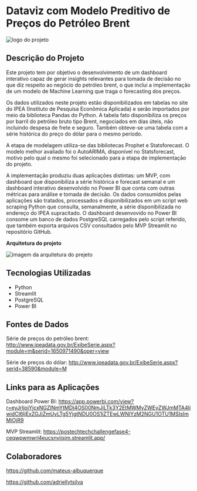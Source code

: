 # Dataviz com Modelo Preditivo de Preços do Petróleo Brent

![logo do projeto](https://github.com/jorgeplatero/postech_techchallenge_fase_4/assets/99737345/2aa76bfc-1d97-4916-8de5-cc17b40d64ed)

## Descrição do Projeto

Este projeto tem por objetivo o desenvolvimento de um dashboard interativo capaz de gerar insights relevantes para tomada de decisão no que diz respeito ao negócio do petróleo brent, o que inclui a implementação de um modelo de Machine Learning que traga o forecasting dos preços.
  
Os dados utilizados neste projeto estão disponibilizados em tabelas no site do IPEA (Instituto de Pesquisa Econômica Aplicada) e serão importados por meio da biblioteca Pandas do Python. A tabela fato disponibiliza os preços por barril do petróleo bruto tipo Brent, negociados em dias úteis, não incluindo despesa de frete e seguro. Também obteve-se uma tabela com a série histórica do preço do dólar para o mesmo período.  

A etapa de modelagem utiliza-se das bibliotecas Prophet e Statsforecast. O modelo melhor avaliado foi o AutoARIMA, disponível no Statsforecast, motivo pelo qual o mesmo foi selecionado para a etapa de implementação do projeto.

A implementação produziu duas aplicações distintas: um MVP, com dashboard que disponibiliza a série histórica e forecast semanal e um dashboard interativo desenvolvido no Power BI que conta com outras métricas para análise e tomada de decisão. Os dados consumidos pelas aplicações são tratados, processados e disponibilizados em um script web scraping Python que consulta, semanalmente, a série disponibilizada no endereço do IPEA supracitado. O dashboard desenvovido no Power BI consome um banco de dados PostgreSQL carregados pelo script referido, que também exporta arquivos CSV consultados pelo MVP Streamlit no repositório GitHub.

**Arquitetura do projeto**

![imagem da arquitetura do prejeto](https://github.com/jorgeplatero/postech_techchallenge_fase_4/assets/99737345/63949593-e1bf-4129-89c2-45d8bc4c27e2)

## Tecnologias Utilizadas

- Python
- Streamlit
- PostgreSQL
- Power BI

## Fontes de Dados

Série de preços do petróleo brent: http://www.ipeadata.gov.br/ExibeSerie.aspx?module=m&serid=1650971490&oper=view

Série de preços do dólar: http://www.ipeadata.gov.br/ExibeSerie.aspx?serid=38590&module=M

## Links para as Aplicações

Dashboard Power BI: https://app.powerbi.com/view?r=eyJrIjoiYjcxNGZlNmYtMDI4OS00NmJiLTk3Y2EtMWMyZWEyZWJmMTA4IiwidCI6IjExZGJiZmUyLTg5YjgtNDU0OS1iZTEwLWNlYzM2NGU1OTU1MSIsImMiOjR9

MVP Streamlit: https://postechtechchallengefase4-ceqwpwmwrl4eucsnvjjsjm.streamlit.app/

## Colaboradores

https://github.com/mateus-albuquerque

https://github.com/adriellytsilva
